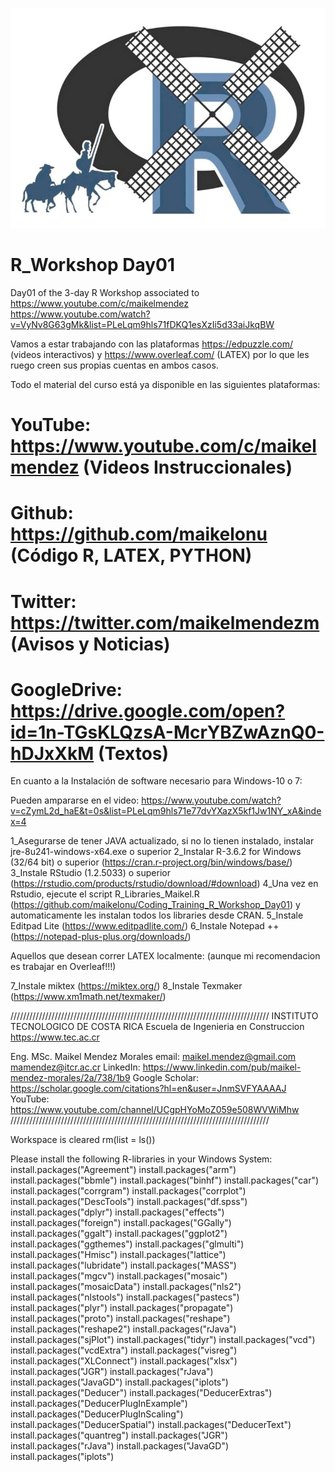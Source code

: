 ![alt test](/R.jpg)

# R_Workshop Day01
Day01 of the 3-day R Workshop associated to https://www.youtube.com/c/maikelmendez
https://www.youtube.com/watch?v=VyNv8G63gMk&list=PLeLqm9hls71fDKQ1esXzIi5d33aiJkqBW

Vamos a estar trabajando con las plataformas https://edpuzzle.com/ (videos interactivos) y https://www.overleaf.com/ (LATEX) por lo que les ruego creen sus propias cuentas en ambos casos. 

Todo el material del curso está ya disponible en las siguientes plataformas:

# YouTube: https://www.youtube.com/c/maikelmendez (Videos Instruccionales)
# Github:  https://github.com/maikelonu (Código R, LATEX, PYTHON)
# Twitter: https://twitter.com/maikelmendezm (Avisos y Noticias)
# GoogleDrive: https://drive.google.com/open?id=1n-TGsKLQzsA-McrYBZwAznQ0-hDJxXkM (Textos)

En cuanto a la Instalación de software necesario para Windows-10 o 7:

Pueden ampararse en el video: https://www.youtube.com/watch?v=cZymL2d_haE&t=0s&list=PLeLqm9hls71e77dvYXazX5kf1Jw1NY_xA&index=4

1_Asegurarse de tener JAVA actualizado, si no lo tienen instalado, instalar jre-8u241-windows-x64.exe o superior
2_Instalar R-3.6.2 for Windows (32/64 bit) o superior (https://cran.r-project.org/bin/windows/base/)
3_Instale RStudio (1.2.5033) o superior (https://rstudio.com/products/rstudio/download/#download)
4_Una vez en Rstudio, ejecute el script R_Libraries_Maikel.R (https://github.com/maikelonu/Coding_Training_R_Workshop_Day01) y automaticamente les instalan todos los libraries desde CRAN.
5_Instale Editpad Lite (https://www.editpadlite.com/)
6_Instale Notepad ++ (https://notepad-plus-plus.org/downloads/)

Aquellos que desean correr LATEX localmente: (aunque mi recomendacion es trabajar en Overleaf!!!)

7_Instale miktex   (https://miktex.org/)
8_Instale Texmaker (https://www.xm1math.net/texmaker/)

 //////////////////////////////////////////////////////////////////////////////////
 INSTITUTO TECNOLOGICO DE COSTA RICA
 Escuela de Ingenieria en Construccion
 https://www.tec.ac.cr

 Eng. MSc. Maikel Mendez Morales
 email: maikel.mendez@gmail.com mamendez@itcr.ac.cr
 LinkedIn: https://www.linkedin.com/pub/maikel-mendez-morales/2a/738/1b9
 Google Scholar: https://scholar.google.com/citations?hl=en&user=JnmSVFYAAAAJ
 YouTube: https://www.youtube.com/channel/UCgpHYoMoZ059e508WVWiMhw
 //////////////////////////////////////////////////////////////////////////////////

 Workspace is cleared
rm(list = ls())

 Please install the following R-libraries in your Windows System:
install.packages("Agreement")
install.packages("arm")
install.packages("bbmle")
install.packages("binhf")
install.packages("car")
install.packages("corrgram")
install.packages("corrplot")
install.packages("DescTools")
install.packages("df.spss")
install.packages("dplyr")
install.packages("effects")
install.packages("foreign")
install.packages("GGally")
install.packages("ggalt")
install.packages("ggplot2")
install.packages("ggthemes")
install.packages("glmulti")
install.packages("Hmisc")
install.packages("lattice")
install.packages("lubridate")
install.packages("MASS")
install.packages("mgcv")
install.packages("mosaic")
install.packages("mosaicData")
install.packages("nls2")
install.packages("nlstools")
install.packages("pastecs")
install.packages("plyr")
install.packages("propagate")
install.packages("proto")
install.packages("reshape")
install.packages("reshape2")
install.packages("rJava")
install.packages("sjPlot")
install.packages("tidyr")
install.packages("vcd")
install.packages("vcdExtra")
install.packages("visreg")
install.packages("XLConnect")
install.packages("xlsx")
install.packages("JGR")
install.packages("rJava")
install.packages("JavaGD")
install.packages("iplots")
install.packages("Deducer")
install.packages("DeducerExtras")
install.packages("DeducerPlugInExample")
install.packages("DeducerPlugInScaling")
install.packages("DeducerSpatial")
install.packages("DeducerText")
install.packages("quantreg")
install.packages("JGR")
install.packages("rJava")
install.packages("JavaGD")
install.packages("iplots")
